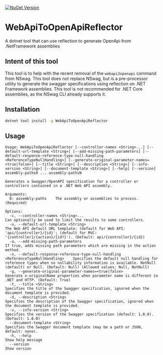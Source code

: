 [![NuGet Version](https://img.shields.io/nuget/v/WebApiToOpenApiReflector)](https://www.nuget.org/packages/WebApiToOpenApiReflector)

# WebApiToOpenApiReflector
A dotnet tool that can use reflection to generate OpenApi from .NetFramework assemblies

## Intent of this tool
This tool is to help with the recent removal of the `webapi2openapi` command from NSwag.
This tool does not replace NSwag, but is a pre-processor utility to
generate the swagger specifications using reflection on .NET Framework assemblies.
This tool is not recommended for .NET Core assemblies, as the NSwag CLI already supports it.

## Installation
```bash
dotnet tool install -g WebApiToOpenApiReflector
```

## Usage
<!--- BEGIN_TOOL_DOCS --->
```
Usage: WebApiToOpenApiReflector [--controller-names <String>...] [--default-url-template <String>] [--add-missing-path-parameters] [--default-response-reference-type-null-handling <ReferenceTypeNullHandling>] [--generate-original-parameter-names=<true|false>] [--title <String>] [--description <String>] [--info-version <String>] [--document-template <String>] [--help] [--version] assembly-paths0 ... assembly-pathsN

Generates a Swagger/OpenAPI specification for a controller or controllers contained in a .NET Web API assembly.

Arguments:
  0: assembly-paths    The assembly or assemblies to process. (Required)

Options:
  -c, --controller-names <String>...                                                 Can optionally be used to limit the results to some controllers.
  -u, --default-url-template <String>                                                The Web API default URL template: (default for Web API: 'api/{controller}/{id}'; (default for MVC: '{controller}/{action}/{id?}'). (Default: api/{controller}/{id})
  -a, --add-missing-path-parameters                                                  If true, adds missing path parameters which are missing in the action method.
  -n, --default-response-reference-type-null-handling <ReferenceTypeNullHandling>    Specifies the default null handling for reference types when no nullability information is available. NotNull (default) or Null. (Default: Null) (Allowed values: Null, NotNull)
  -g, --generate-original-parameter-names=<true|false>                               Generate x-originalName properties when parameter name is different in .NET and HTTP. (Default: True)
  -t, --title <String>                                                               Specifies the title of the Swagger specification, ignored when the document template is provided.
  -d, --description <String>                                                         Specifies the description of the Swagger specification, ignored when the document template is provided.
  -v, --info-version <String>                                                        Specifies the version of the Swagger specification (default: 1.0.0). (Default: 1.0.0)
  --document-template <String>                                                       Specifies the Swagger document template (may be a path or JSON, default: none).
  -h, --help                                                                         Show help message
  --version                                                                          Show version
```
<!--- END_TOOL_DOCS --->
